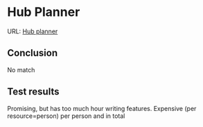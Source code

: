 # Hub Planner

URL: [Hub planner](https://hubplanner.com/)

## Conclusion

No match

## Test results

Promising, but has too much hour writing features. Expensive (per resource=person) per person and in total

